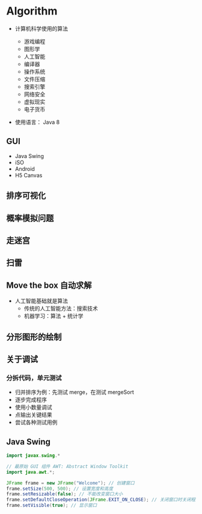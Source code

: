 # Algorithm

- 计算机科学使用的算法
  - 游戏编程
  - 图形学
  - 人工智能
  - 编译器
  - 操作系统
  - 文件压缩
  - 搜索引擎
  - 网络安全
  - 虚拟现实
  - 电子货币

- 使用语言： Java 8

## GUI

- Java Swing
- iSO
- Android
- H5 Canvas

## 排序可视化

## 概率模拟问题

## 走迷宫

## 扫雷

## Move the box 自动求解

- 人工智能基础就是算法
  - 传统的人工智能方法：搜索技术
  - 机器学习：算法 + 统计学

## 分形图形的绘制

## 关于调试

### 分拆代码，单元测试

- 归并排序为例：先测试 merge，在测试 mergeSort
- 逐步完成程序
- 使用小数量调试
- 点输出关键结果
- 尝试各种测试用例

## Java Swing

```Java
import javax.swing.*

// 最原始 GUI 组件 AWT: Abstract Window Toolkit
import java.awt.*;

JFrame frame = new JFrame("Welcome"); // 创建窗口
frame.setSize(500, 500); // 设置宽度和高度
frame.setResizable(false); // 不能改变窗口大小
frame.setDefaultCloseOperation(JFrame.EXIT_ON_CLOSE); // 关闭窗口时关闭程序
frame.setVisible(true); // 显示窗口
```

